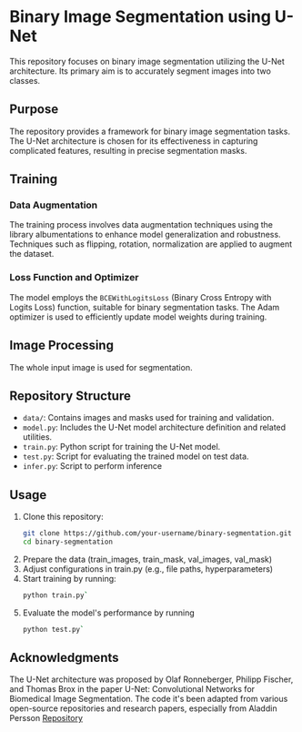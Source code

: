 # Binary Image Segmentation using U-Net
This repository focuses on binary image segmentation utilizing the U-Net architecture. Its primary aim is to accurately segment images into two classes.

## Purpose
The repository provides a framework for binary image segmentation tasks. The U-Net architecture is chosen for its effectiveness in capturing complicated features, resulting in precise segmentation masks.

## Training
### Data Augmentation
The training process involves data augmentation techniques using the library albumentations to enhance model generalization and robustness. Techniques such as flipping, rotation, normalization are applied to augment the dataset.
### Loss Function and Optimizer
The model employs the `BCEWithLogitsLoss` (Binary Cross Entropy with Logits Loss) function, suitable for binary segmentation tasks. The Adam optimizer is used to efficiently update model weights during training.
## Image Processing
The whole input image is used for segmentation.

## Repository Structure
- `data/`: Contains images and masks used for training and validation.
- `model.py`: Includes the U-Net model architecture definition and related utilities.
- `train.py`: Python script for training the U-Net model.
- `test.py`: Script for evaluating the trained model on test data.
- `infer.py`: Script to perform inference

## Usage
1. Clone this repository:
   ```bash
   git clone https://github.com/your-username/binary-segmentation.git
   cd binary-segmentation
2. Prepare the data (train_images, train_mask, val_images, val_mask)
3. Adjust configurations in train.py (e.g., file paths, hyperparameters)
4. Start training by running:
   ```bash
   python train.py`
5. Evaluate the model's performance by running
   ```bash
   python test.py`


## Acknowledgments
The U-Net architecture was proposed by Olaf Ronneberger, Philipp Fischer, and Thomas Brox in the paper U-Net: Convolutional Networks for Biomedical Image Segmentation.
The code it's been adapted from various open-source repositories and research papers, especially from Aladdin Persson [Repository]([https://github.com/username/example-repo](https://github.com/aladdinpersson/Machine-Learning-Collection)https://github.com/aladdinpersson/Machine-Learning-Collection)
